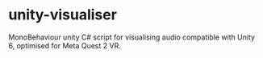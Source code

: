 # unity-visualiser
MonoBehaviour unity C# script for visualising audio compatible with Unity 6, optimised for Meta Quest 2 VR.
